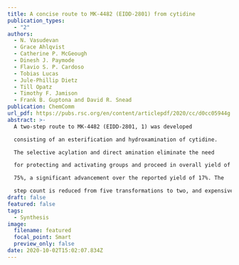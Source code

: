 ```yaml
---
title: A concise route to MK-4482 (EIDD-2801) from cytidine
publication_types:
  - "2"
authors:
  - N. Vasudevan
  - Grace Ahlqvist
  - Catherine P. McGeough
  - Dinesh J. Paymode
  - Flavio S. P. Cardoso
  - Tobias Lucas
  - Jule-Phillip Dietz
  - Till Opatz
  - Timothy F. Jamison
  - Frank B. Guptona and David R. Snead
publication: ChemComm
url_pdf: https://pubs.rsc.org/en/content/articlepdf/2020/cc/d0cc05944g
abstract: >-
  A two-step route to MK-4482 (EIDD-2801, 1) was developed

  consisting of an esterification and hydroxamination of cytidine.

  The selective acylation and direct amination eliminate the need

  for protecting and activating groups and proceed in overall yield of

  75%, a significant advancement over the reported yield of 17%. The

  step count is reduced from five transformations to two, and expensive uridine is replaced with the more available cytidine.
draft: false
featured: false
tags:
  - Synthesis
image:
  filename: featured
  focal_point: Smart
  preview_only: false
date: 2020-10-02T15:02:07.834Z
---
```

